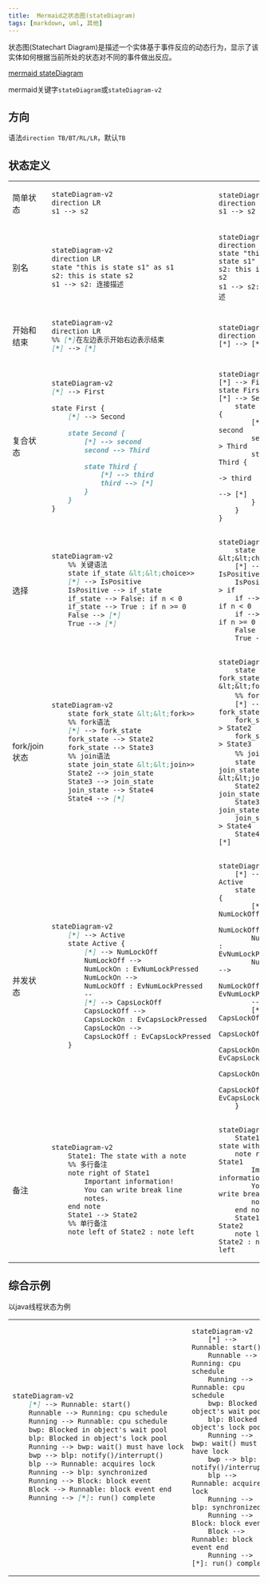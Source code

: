 ```yaml
---
title:  Mermaid之状态图(stateDiagram)
tags: [markdown, uml, 其他]
---
```


状态图(Statechart Diagram)是描述一个实体基于事件反应的动态行为，显示了该实体如何根据当前所处的状态对不同的事件做出反应。

[mermaid stateDiagram](https://mermaid-js.github.io/mermaid/#/stateDiagram)

mermaid关键字`stateDiagram`或`stateDiagram-v2`

## 方向

语法`direction TB/BT/RL/LR`，默认`TB`

## 状态定义

<table>
<tr>
<td>简单状态</td>
<td>

```mmd
stateDiagram-v2
direction LR
s1 --> s2
```

</td>
<td>

```mermaid
stateDiagram-v2
direction LR
s1 --> s2
```

</td>
</tr>

<tr>
<td>别名</td>
<td>

```mmd
stateDiagram-v2
direction LR
state "this is state s1" as s1
s2: this is state s2
s1 --> s2: 连接描述
```

</td>
<td>

```mermaid
stateDiagram-v2
direction LR
state "this is state s1" as s1
s2: this is state s2
s1 --> s2: 连接描述
```

</td>
</tr>

<tr>
<td>开始和结束</td>
<td>

```mmd
stateDiagram-v2
direction LR
%% [*]在左边表示开始右边表示结束
[*] --> [*]
```

</td>
<td>

```mermaid
stateDiagram-v2
direction LR
[*] --> [*]
```

</td>
</tr>

<tr>
<td>复合状态</td>
<td>

```mmd
stateDiagram-v2
[*] --> First

state First {
    [*] --> Second

    state Second {
        [*] --> second
        second --> Third

        state Third {
            [*] --> third
            third --> [*]
        }
    }
}
```

</td>
<td>

```mermaid
stateDiagram-v2
[*] --> First
state First {
[*] --> Second
    state Second {
        [*] --> second
        second --> Third
        state Third {
            [*] --> third
            third --> [*]
        }
    }
}
```

</td>
</tr>

<tr>
<td>选择</td>
<td>

```mmd
stateDiagram-v2
    %% 关键语法
    state if_state &lt;&lt;choice>>
    [*] --> IsPositive
    IsPositive --> if_state
    if_state --> False: if n < 0
    if_state --> True : if n >= 0
    False --> [*]
    True --> [*]
```

</td>
<td>

```mermaid
stateDiagram-v2
    state if &lt;&lt;choice>>
    [*] --> IsPositive
    IsPositive --> if
    if --> False: if n < 0
    if --> True : if n >= 0
    False --> [*]
    True --> [*]
```

</td>
</tr>

<tr>
<td>fork/join状态</td>
<td>

```mmd
stateDiagram-v2
    state fork_state &lt;&lt;fork>>
    %% fork语法
    [*] --> fork_state
    fork_state --> State2
    fork_state --> State3
    %% join语法
    state join_state &lt;&lt;join>>
    State2 --> join_state
    State3 --> join_state
    join_state --> State4
    State4 --> [*]
```

</td>
<td>

```mermaid
stateDiagram-v2
    state fork_state &lt;&lt;fork>>
    %% fork语法
    [*] --> fork_state
    fork_state --> State2
    fork_state --> State3
    %% join语法
    state join_state &lt;&lt;join>>
    State2 --> join_state
    State3 --> join_state
    join_state --> State4
    State4 --> [*]
```

</td>
</tr>

<tr>
<td>并发状态</td>
<td>

```mmd
stateDiagram-v2
    [*] --> Active
    state Active {
        [*] --> NumLockOff
        NumLockOff --> 
        NumLockOn : EvNumLockPressed
        NumLockOn --> 
        NumLockOff : EvNumLockPressed
        --
        [*] --> CapsLockOff
        CapsLockOff --> 
        CapsLockOn : EvCapsLockPressed
        CapsLockOn --> 
        CapsLockOff : EvCapsLockPressed
    }
```

</td>
<td>

```mermaid
stateDiagram-v2
    [*] --> Active
    state Active {
        [*] --> NumLockOff
        NumLockOff --> 
        NumLockOn : EvNumLockPressed
        NumLockOn --> 
        NumLockOff : EvNumLockPressed
        --
        [*] --> CapsLockOff
        CapsLockOff --> 
        CapsLockOn : EvCapsLockPressed
        CapsLockOn --> 
        CapsLockOff : EvCapsLockPressed
    }
```

</td>
</tr>

<tr>
<td>备注</td>
<td>

```mmd
stateDiagram-v2
    State1: The state with a note
    %% 多行备注
    note right of State1
        Important information!
        You can write break line
        notes.
    end note
    State1 --> State2
    %% 单行备注
    note left of State2 : note left
```

</td>
<td>

```mermaid
stateDiagram-v2
    State1: The state with a note
    note right of State1
        Important information!
        You can write break line
        notes.
    end note
    State1 --> State2
    note left of State2 : note left
```

</td>
</tr>
</table>

## 综合示例

以java线程状态为例

<table>
<tr>
<td width="40%">

```mmd
stateDiagram-v2
    [*] --> Runnable: start()
    Runnable --> Running: cpu schedule
    Running --> Runnable: cpu schedule
    bwp: Blocked in object's wait pool
    blp: Blocked in object's lock pool
    Running --> bwp: wait() must have lock
    bwp --> blp: notify()/interrupt()
    blp --> Runnable: acquires lock
    Running --> blp: synchronized
    Running --> Block: block event
    Block --> Runnable: block event end
    Running --> [*]: run() complete
```

</td>
<td>

```mermaid
stateDiagram-v2
    [*] --> Runnable: start()
    Runnable --> Running: cpu schedule
    Running --> Runnable: cpu schedule
    bwp: Blocked in object's wait pool
    blp: Blocked in object's lock pool
    Running --> bwp: wait() must have lock
    bwp --> blp: notify()/interrupt()
    blp --> Runnable: acquires lock
    Running --> blp: synchronized
    Running --> Block: block event
    Block --> Runnable: block event end
    Running --> [*]: run() complete
```

</td>
</tr>
</table>